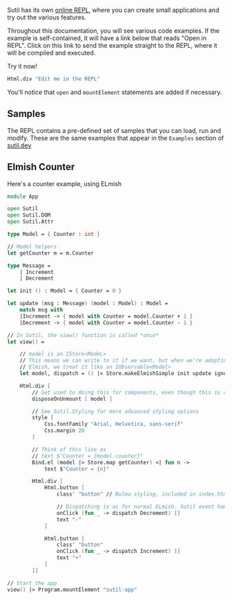 Sutil has its own [online REPL](https://sutil.dev/repl), where you can create small applications and try out the various features.

Throughout this documentation, you will see various code examples. If the example is self-contained, it will have a link below that reads "Open in REPL". Click on this link to send the example straight to the REPL, where it will be compiled and executed.

Try it now!

```fsharp
Html.div "Edit me in the REPL"
```

You'll notice that `open` and `mountElement` statements are added if necessary.

## Samples

The REPL contains a pre-defined set of samples that you can load, run and modify. These are the same examples that appear in the `Examples` section of [sutil.dev](https://sutil.dev)

## Elmish Counter

Here's a counter example, using ELmish

```fsharp
module App

open Sutil
open Sutil.DOM
open Sutil.Attr

type Model = { Counter : int }

// Model helpers
let getCounter m = m.Counter

type Message =
    | Increment
    | Decrement

let init () : Model = { Counter = 0 }

let update (msg : Message) (model : Model) : Model =
    match msg with
    |Increment -> { model with Counter = model.Counter + 1 }
    |Decrement -> { model with Counter = model.Counter - 1 }

// In Sutil, the view() function is called *once*
let view() =

    // model is an IStore<ModeL>
    // This means we can write to it if we want, but when we're adopting
    // Elmish, we treat it like an IObservable<Model>
    let model, dispatch = () |> Store.makeElmishSimple init update ignore

    Html.div [
        // Get used to doing this for components, even though this is a top-level app.
        disposeOnUnmount [ model ]

        // See Sutil.Styling for more advanced styling options
        style [
            Css.fontFamily "Arial, Helvetica, sans-serif"
            Css.margin 20
        ]

        // Think of this line as
        // text $"Counter = {model.counter}"
        Bind.el (model |> Store.map getCounter) <| fun n ->
            text $"Counter = {n}"

        Html.div [
            Html.button [
                class' "button" // Bulma styling, included in index.html

                // Dispatching is as for normal ELmish. Sutil event handlers take an extra options array though
                onClick (fun _ -> dispatch Decrement) []
                text "-"
            ]

            Html.button [
                class' "button"
                onClick (fun _ -> dispatch Increment) []
                text "+"
            ]
        ]]

// Start the app
view() |> Program.mountElement "sutil-app"
```
